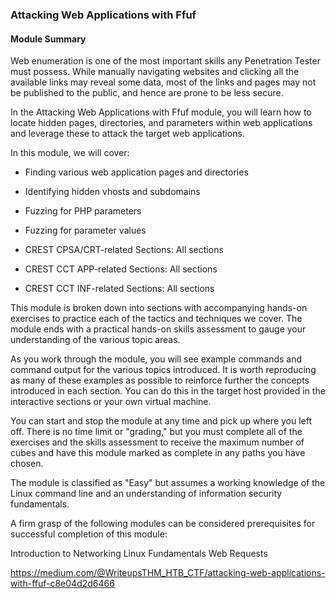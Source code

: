 ### Attacking Web Applications with Ffuf

#### Module Summary
Web enumeration is one of the most important skills any Penetration Tester must possess. While manually navigating websites and clicking all the available links may reveal some data, most of the links and pages may not be published to the public, and hence are prone to be less secure.

In the Attacking Web Applications with Ffuf module, you will learn how to locate hidden pages, directories, and parameters within web applications and leverage these to attack the target web applications.

In this module, we will cover:

* Finding various web application pages and directories
* Identifying hidden vhosts and subdomains
* Fuzzing for PHP parameters
* Fuzzing for parameter values

* CREST CPSA/CRT-related Sections:
  All sections
* CREST CCT APP-related Sections:
  All sections
* CREST CCT INF-related Sections:
  All sections

This module is broken down into sections with accompanying hands-on exercises to practice each of the tactics and techniques we cover. The module ends with a practical hands-on skills assessment to gauge your understanding of the various topic areas.

As you work through the module, you will see example commands and command output for the various topics introduced. It is worth reproducing as many of these examples as possible to reinforce further the concepts introduced in each section. You can do this in the target host provided in the interactive sections or your own virtual machine.

You can start and stop the module at any time and pick up where you left off. There is no time limit or "grading," but you must complete all of the exercises and the skills assessment to receive the maximum number of cubes and have this module marked as complete in any paths you have chosen.

The module is classified as "Easy" but assumes a working knowledge of the Linux command line and an understanding of information security fundamentals.

A firm grasp of the following modules can be considered prerequisites for successful completion of this module:

Introduction to Networking
Linux Fundamentals
Web Requests

https://medium.com/@WriteupsTHM_HTB_CTF/attacking-web-applications-with-ffuf-c8e04d2d6466